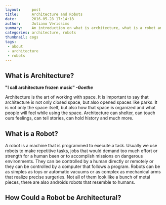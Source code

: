 ```yaml
---
layout:     post
title:      Architecture and Robots
date:       2016-05-28 17:14:18
author:	    Juliano Verissimo
summary:    An introduction on what is architecture, what is a robot and how they can combine.
categories: architecture, robots
thumbnail: cogs
tags:
 - about
 - architecture
 - robots
---
```



## What is Architecture?

**"I call architecture frozen music" 
                           _-Goethe_**
                           

Architecture is the art of working with space. It is important to say that architecture
is not only closed space, but also opened spaces like parks. It is not only the space itself, but 
also how that space is organized and what people will feel while using the space.
Architecture can shelter, can touch ours feelings, can tell stories, can hold history and much more.


## What is a Robot?

A robot is a machine that is programmed to execute a task. Usually we use robots to make repetitive tasks, jobs
that would demand too much effort or strength for a human been or to accomplish missions on dangerous environments.
They can be controlled by a human directly or remotely or they can be controlled by a computer that follows a program.
Robots can be as simples as toys or automatic vacuums or as complex as mechanical arms that realize precise surgeries.
Not all of them look like a bunch of metal pieces, there are also androids robots that resemble to humans.

## How Could a Robot be Architectural?

